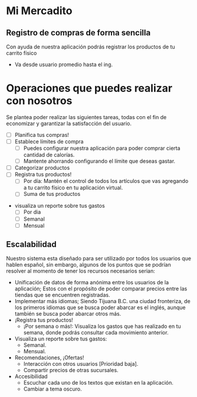 # Mi Mercadito
## Registro de compras de forma sencilla
Con ayuda de nuestra aplicación podrás registrar los productos de tu carrito físico
- Va desde usuario promedio hasta el ing.
# Operaciones que puedes realizar con nosotros
Se plantea poder realizar las siguientes tareas, todas con el fin de economizar y garantizar la satisfacción del usuario.

- [ ] Planifica tus compras!
- [ ] Establece límites de compra
   - [ ] Puedes configurar nuestra aplicación para poder comprar cierta cantidad de calorías.
   - [ ] Mantente ahorrando configurando el límite que deseas gastar.
- [ ] Categorizar productos
- [ ] Registra tus productos!
   - [ ] Por día: Mantén el control de todos los artículos que vas agregando a tu carrito físico en tu aplicación virtual.
   - [ ] Suma de tus productos
- visualiza un reporte sobre tus gastos
   - [ ] Por dia
   - [ ] Semanal
   - [ ] Mensual

## Escalabilidad
Nuestro sistema esta diseñado para ser utilizado por todos los usuarios que hablen español, sin embargo, algunos de los puntos que se podrían resolver al momento de tener los recursos necesarios serian:

* Unificación de datos de forma anónima entre los usuarios de la aplicación; Estos con el propósito de poder comparar precios entre las tiendas que se encuentren registradas.
* Implementar más idiomas; Siendo Tijuana B.C. una ciudad fronteriza, de los primeros idiomas que se busca poder abarcar es el inglés, aunque también se busca poder abarcar otros más.
* ¡Registra tus productos!
   * ¡Por semana o más!: Visualiza los gastos que has realizado en tu semana, donde podrás consultar cada movimiento anterior.
* Visualiza un reporte sobre tus gastos:
   * Semanal.
   * Mensual.
* Recomendaciones, ¡Ofertas!
   * Interacción con otros usuarios [Prioridad baja].
   * Compartir precios de otras sucursales.
* Accesibilidad
   * Escuchar cada uno de los textos que existan en la aplicación.
   * Cambiar a tema oscuro.

